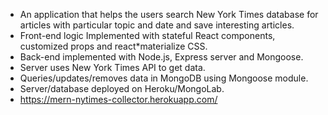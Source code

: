 * An application that helps the users search New York Times database for articles with particular topic and date and save interesting articles.
* Front-end logic Implemented with stateful React components, customized props and react*materialize CSS.
* Back-end implemented with Node.js, Express server and Mongoose.
* Server uses New York Times API to get data.
* Queries/updates/removes data in MongoDB using Mongoose module.
* Server/database deployed on Heroku/MongoLab.
* https://mern-nytimes-collector.herokuapp.com/